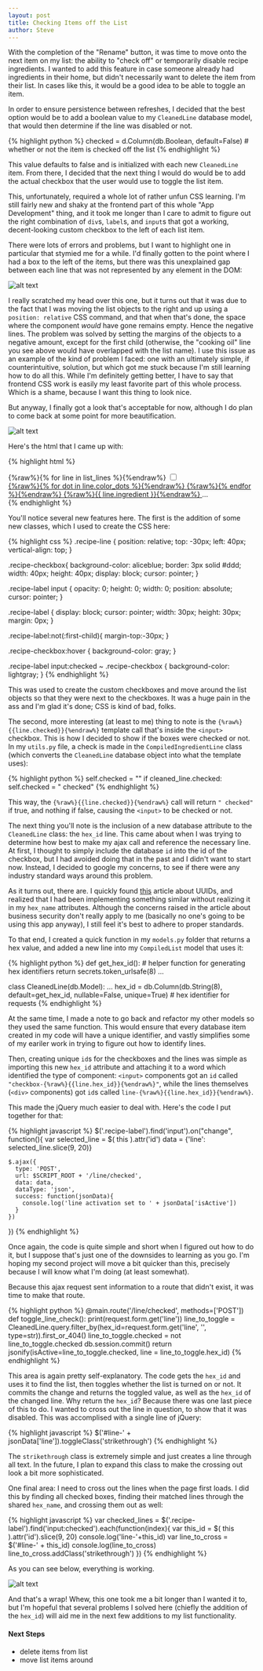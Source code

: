 ```yaml
---
layout: post
title: Checking Items off the List
author: Steve
---
```


With the completion of the "Rename" button, it was time to move onto the next item on my list: the ability to "check off" or temporarily disable recipe ingredients. I wanted to add this feature in case someone already had ingredients in their home, but didn't necessarily want to delete the item from their list. In cases like this, it would be a good idea to be able to toggle an item.

In order to ensure persistence between refreshes, I decided that the best option would be to add a boolean value to my `CleanedLine` database model, that would then determine if the line was disabled or not.

{% highlight python %}
checked = d.Column(db.Boolean, default=False)  # whether or not the item is checked off the list
{% endhighlight %}

This value defaults to false and is initialized with each new  `CleanedLine` item. From there, I decided that the next thing I would do would be to add the actual checkbox that the user would use to toggle the list item.

This, unfortunately, required a whole lot of rather unfun CSS learning. I'm still fairly new and shaky at the frontend part of this whole "App Development" thing, and it took me longer than I care to admit to figure out the right combination of `div`s, `label`s, and `input`s that got a working, decent-looking custom checkbox to the left of each list item.

There were lots of errors and problems, but I want to highlight one in particular that stymied me for a while. I'd finally gotten to the point where I had a box to the left of the items, but there was this unexplained gap between each line that was not represented by any element in the DOM:

![alt text](/assets/img/posts/check-and-delete/unexplained-space.png)

I really scratched my head over this one, but it turns out that it was due to the fact that I was moving the list objects to the right and up using a `position: relative` CSS command, and that when that's done, the space where the component *would* have gone remains empty. Hence the negative lines. The problem was solved by setting the margins of the objects to a negative amount, except for the first child (otherwise, the "cooking oil" line you see above would have overlapped with the list name). I use this issue as an example of the kind of problem I faced: one with an ultimately simple, if counterintuitive, solution, but which got me stuck because I'm still learning how to do all this. While I'm definitely getting better, I have to say that frontend CSS work is easily my least favorite part of this whole process. Which is a shame, because I want this thing to look nice.

But anyway, I finally got a look that's acceptable for now, although I do plan to come back at some point for more beautification.

![alt text](/assets/img/posts/check-and-delete/checkbox-fornow.png)

Here's the html that I came up with:

{% highlight html %}
<div class="list-group list-group-root " id="compiled-list">
    {%raw%}{% for line in list_lines %}{%endraw%}
      <label class="recipe-label">
          <input id="checkbox-{%raw%}{{line.hex_id}}{%endraw%}" type="checkbox"{%raw%}{{line.checked}}{%endraw%}>
          <span class="recipe-checkbox"></span>
      </label>
      <div id="line-{%raw%}{{line.hex_id}}{%endraw%}" class="recipe-line">
          <a href="#{%raw%}{{line.ingredient_id}}{%endraw%}" class="list-group-item" data-toggle="collapse" aria-expanded="false" role="button">
          {%raw%}{% for dot in line.color_dots %}{%endraw%}
              <span class="dot top-level hidden" style="background-color:{%raw%}{{dot}}{%endraw%}"></span>
                    {%raw%}{% endfor %}{%endraw%}
                    {%raw%}{{ line.ingredient }}{%endraw%}
          </a>
          ...
  </div>
{% endhighlight %}

You'll notice several new features here. The first is the addition of some new classes, which I used to create the CSS here:

{% highlight css %}
.recipe-line {
  position: relative;
  top: -30px;
  left: 40px;
  vertical-align: top;
}

.recipe-checkbox{
  background-color: aliceblue;
  border: 3px solid #ddd;
  width: 40px;
  height: 40px;
  display: block;
  cursor: pointer;
}

.recipe-label input {
  opacity: 0;
  height: 0;
  width: 0;
  position: absolute;
  cursor: pointer;
}

.recipe-label {
  display: block;
  cursor: pointer;
  width: 30px;
  height: 30px;
  margin: 0px;
}

.recipe-label:not(:first-child){
  margin-top:-30px;
}

.recipe-checkbox:hover {
  background-color: gray;
}

.recipe-label input:checked ~ .recipe-checkbox {
  background-color: lightgray;
}
{% endhighlight %}

This was used to create the custom checkboxes and move around the list objects so that they were next to the checkboxes. It was a huge pain in the ass and I'm glad it's done; CSS is kind of bad, folks.

The second, more interesting (at least to me) thing to note is the `{%raw%}{{line.checked}}{%endraw%}` template call that's inside the `<input>` checkbox. This is how I decided to show if the boxes were checked or not. In my `utils.py` file, a check is made in the `CompiledIngredientLine` class (which converts the `CleanedLine` database object into what the template uses):

{% highlight python %}
self.checked = ""
if cleaned_line.checked:
    self.checked = " checked"
{% endhighlight %}

This way, the `{%raw%}{{line.checked}}{%endraw%}` call will return `" checked"` if true, and nothing if false, causing the `<input>` to be checked or not.

The next thing you'll note is the inclusion of a new database attribute to the `CleanedLine` class:  the `hex_id` line. This came about when I was trying to determine how best to make my ajax call and reference the necessary line. At first, I thought to simply include the database `id` into the id of the checkbox, but I had avoided doing that in the past and I didn't want to start now. Instead, I decided to google my concerns, to see if there were any industry standard ways around this problem.

As it turns out, there are. I quickly found [this](https://medium.com/lightrail/prevent-business-intelligence-leaks-by-using-uuids-instead-of-database-ids-on-urls-and-in-apis-17f15669fd2e) article about UUIDs, and realized that I had been implementing something similar without realizing it in my `hex_name` attributes. Although the concerns raised in the article about business security don't really apply to me (basically no one's going to be using this app anyway), I still feel it's best to adhere to proper standards.

To that end, I created a quick function in my `models.py` folder that returns a hex value, and added a new line into my `CompiledList` model that uses it:

{% highlight python %}
def get_hex_id():   # helper function for generating hex identifiers
    return secrets.token_urlsafe(8)
...

class CleanedLine(db.Model):
  ...
  hex_id = db.Column(db.String(8), default=get_hex_id, nullable=False, unique=True) # hex identifier for requests
{% endhighlight %}

At the same time, I made a note to go back and refactor my other models so they used the same function. This would ensure that every database item created in my code will have a unique identifier, and vastly simplifies some of my eariler work in trying to figure out how to identify lines.

Then, creating unique `id`s for the checkboxes and the lines was simple as importing this new `hex_id` attribute and attaching it to a word which identified the type of component: `<input>` components got an `id` called `"checkbox-{%raw%}{{line.hex_id}}{%endraw%}"`, while the lines themselves (`<div>` components) got `id`s called `line-{%raw%}{{line.hex_id}}{%endraw%}`.

This made the jQuery much easier to deal with. Here's the code I put together for that:

{% highlight javascript %}
$('.recipe-label').find('input').on("change", function(){
    var selected_line = $( this ).attr('id')
    data = {'line': selected_line.slice(9, 20)}

    $.ajax({
      type: 'POST',
      url: $SCRIPT_ROOT + '/line/checked',
      data: data,
      dataType: 'json',
      success: function(jsonData){
        console.log('line activation set to ' + jsonData['isActive'])
      }
    })
  })
{% endhighlight %}

Once again, the code is quite simple and short when I figured out how to do it, but I suppose that's just one of the downsides to learning as you go. I'm hoping my second project will move a bit quicker than this, precisely because I will know what I'm doing (at least somewhat).

Because this ajax request sent information to a route that didn't exist, it was time to make that route.

{% highlight python %}
@main.route('/line/checked', methods=['POST'])
def toggle_line_check():
    print(request.form.get('line'))
    line_to_toggle = CleanedLine.query.filter_by(hex_id=request.form.get('line', '', type=str)).first_or_404()
    line_to_toggle.checked = not line_to_toggle.checked
    db.session.commit()
    return jsonify(isActive=line_to_toggle.checked,
                   line = line_to_toggle.hex_id)
{% endhighlight %}

This area is again pretty self-explanatory. The code gets the `hex_id` and uses it to find the list, then toggles whether the list is turned on or not. It commits the change and returns the toggled value, as well as the `hex_id` of the changed line. Why return the `hex_id`? Because there was one last piece of this to do. I wanted to cross out the line in question, to show that it was disabled. This was accomplised with a single line of jQuery:

{% highlight javascript %}
$('#line-' + jsonData['line']).toggleClass('strikethrough')
{% endhighlight %}

The `strikethrough` class is extremely simple and just creates a line through all text. In the future, I plan to expand this class to make the crossing out look a bit more sophisticated.

One final area: I need to cross out the lines when the page first loads. I did this by finding all checked boxes, finding their matched lines through the shared `hex_name`, and crossing them out as well:

{% highlight javascript %}
var checked_lines = $('.recipe-label').find('input:checked').each(function(index){
  var this_id = $( this ).attr('id').slice(9, 20)
  console.log('line-'+this_id)
  var line_to_cross = $('#line-' + this_id)
  console.log(line_to_cross)
  line_to_cross.addClass('strikethrough')
})
{% endhighlight %}

As you can see below, everything is working.

![alt text](/assets/img/posts/check-and-delete/crossed-out-items.png)

And that's a wrap! Whew, this one took me a bit longer than I wanted it to, but I'm hopeful that several problems I solved here (chiefly the addition of the `hex_id`) will aid me in the next few additions to my list functionality.

#### Next Steps
* delete items from list
* move list items around
